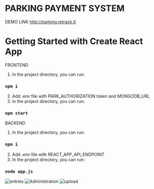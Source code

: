 # PARKING PAYMENT SYSTEM

DEMO LINK
http://parking.retrack.lt

# Getting Started with Create React App

FRONTEND

1. In the project directory, you can run:

### `npm i`

2. Add .env file with PARK_AUTHORIZATION token and MONGODB_URL
3. In the project directory, you can run:

### `npm start`

BACKEND


1. In the project directory, you can run:

### `npm i`

2. Add .env file with REACT_APP_API_ENDPOINT
3. In the project directory, you can run:

### `node app.js`

![entries](https://github.com/JolitaMilina/parking_project/assets/109171219/8e79a30d-82d8-40ab-adad-740a09f13931)
![Administration](https://github.com/JolitaMilina/parking_project/assets/109171219/846665da-0ec8-4e22-9ad7-d38e1cfb03e0)
![upload](https://github.com/JolitaMilina/parking_project/assets/109171219/29fac2ff-2996-454e-b6a6-c84b2894d8e2)




